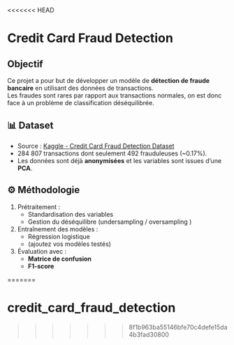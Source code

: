 <<<<<<< HEAD
#  Credit Card Fraud Detection

##  Objectif
Ce projet a pour but de développer un modèle de **détection de fraude bancaire** en utilisant des données de transactions.  
Les fraudes sont rares par rapport aux transactions normales, on est donc face à un  problème de classification déséquilibrée.

## 📊 Dataset
- Source : [Kaggle - Credit Card Fraud Detection Dataset](https://www.kaggle.com/mlg-ulb/creditcardfraud)  
- 284 807 transactions dont seulement 492 frauduleuses (~0.17%).  
- Les données sont déjà **anonymisées** et les variables sont issues d’une **PCA**.


## ⚙️ Méthodologie
1. Prétraitement :
   - Standardisation des variables
   - Gestion du déséquilibre (undersampling / oversampling )
2. Entraînement des modèles :
   - Régression logistique
   - (ajoutez vos modèles testés)
3. Évaluation avec :
   - **Matrice de confusion**
   - **F1-score**


=======
# credit_card_fraud_detection
>>>>>>> 8f1b963ba55146bfe70c4defe15da4b3fad30800
